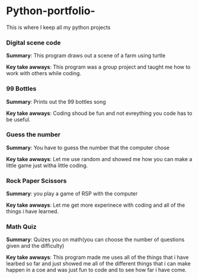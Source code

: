 # Python-portfolio-
This is where I keep all my python projects 


### Digital scene code 
**Summary**: This program draws out a scene of a farm using turtle

**Key take awways**: This program was a group project and taught me how to work with others while coding. 


### 99 Bottles 
**Summary**: Prints out the 99 bottles song

**Key take awways**: Coding shoud be fun and not evreything you code has to be useful. 


### Guess the number 
**Summary**: You have to guess the number that the computer chose

**Key take awways**: Let me use random and showed me how you can make a little game just witha little coding. 


### Rock Paper Scissors 
**Summary**: you play a game of RSP with the computer

**Key take awways**: Let me get more experinece with coding and all of the things i have learned. 


### Math Quiz 
**Summary**: Quizes you on math(you can choose the number of questions given and the difficulty)

**Key take awways**: This program made me uses all of the things that i have learbed so far and just showed me all of the different things that i can make happen in a coe and was just fun to code and to see how far i have come. 
